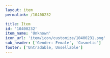 ```yaml
---
layout: item
permalink: /10400232

title: Item
id: '10400232'
item_name: 'Unknown'
icon_url: 'item/icon/customize/10400231.png'
sub_header: ['Gender: Female', 'Cosmetic']
footer: ['Untradable, Unsellable']
---
```

